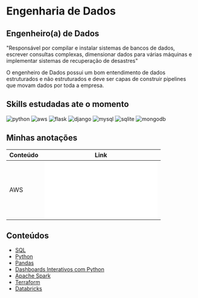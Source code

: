 # Engenharia de Dados

## Engenheiro(a) de Dados

"Responsável por compilar e instalar sistemas de bancos de dados, escrever consultas complexas, dimensionar dados para várias máquinas e implementar sistemas de recuperação de desastres"

O engenheiro de Dados possui um bom entendimento de dados estruturados e não estruturados e deve ser capas de construir pipelines que movam dados por toda a empresa. 


## Skills estudadas ate o momento

![python](https://img.shields.io/badge/Python-3776AB?style=for-the-badge&logo=python&logoColor=white&color=yellowgreen)
![aws](https://img.shields.io/badge/Amazon_AWS-232F3E?style=for-the-badge&logo=amazon-aws&logoColor=white&color=blue)
![flask](https://img.shields.io/badge/Flask-000000?style=for-the-badge&logo=flask&logoColor=white)
![django](https://img.shields.io/badge/Django-092E20?style=for-the-badge&logo=django&logoColor=white&color=green)
![mysql](https://img.shields.io/badge/MySQL-00000F?style=for-the-badge&logo=mysql&logoColor=white&color=orange)
![sqlite](https://img.shields.io/badge/SQLite-07405E?style=for-the-badge&logo=sqlite&logoColor=white&yellow)
![mongodb](https://img.shields.io/badge/MongoDB-4EA94B?style=for-the-badge&logo=mongodb&logoColor=white)

## Minhas anotações

| Conteúdo | Link |
|---|---|
| AWS | ![Conceitos Gerais](./AWS/AWS.md) |

## Conteúdos 

*   [SQL](https://github.com/annekarolinefc/Engenharia-de-Dados/tree/Linguagem-SQL)
*   [Python](https://github.com/annekarolinefc/Engenharia-de-Dados/tree/Python)
*   [Pandas](https://github.com/annekarolinefc/Engenharia-de-Dados/tree/Pandas)
*   [Dashboards Interativos com Python](https://github.com/annekarolinefc/Engenharia-de-Dados/tree/Dashboards)
*   [Apache Spark]()
*   [Terraform](https://github.com/annekarolinefc/Engenharia-de-Dados/tree/Terraform)
*   [Databricks]()

